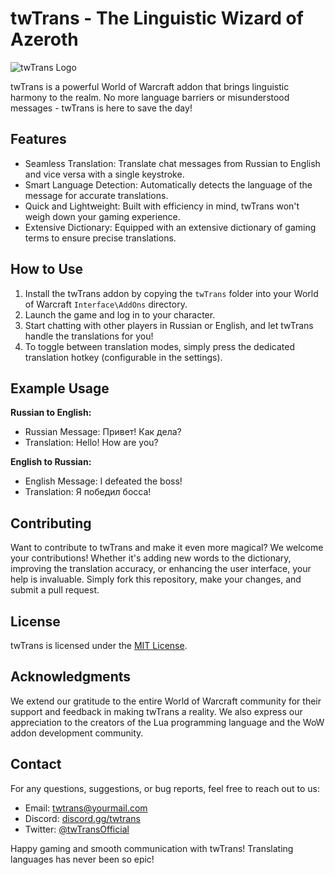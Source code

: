 # twTrans - The Linguistic Wizard of Azeroth

![twTrans Logo](twTrans_logo.png)

twTrans is a powerful World of Warcraft addon that brings linguistic harmony to the realm. No more language barriers or misunderstood messages - twTrans is here to save the day!

## Features

- Seamless Translation: Translate chat messages from Russian to English and vice versa with a single keystroke.
- Smart Language Detection: Automatically detects the language of the message for accurate translations.
- Quick and Lightweight: Built with efficiency in mind, twTrans won't weigh down your gaming experience.
- Extensive Dictionary: Equipped with an extensive dictionary of gaming terms to ensure precise translations.

## How to Use

1. Install the twTrans addon by copying the `twTrans` folder into your World of Warcraft `Interface\AddOns` directory.
2. Launch the game and log in to your character.
3. Start chatting with other players in Russian or English, and let twTrans handle the translations for you!
4. To toggle between translation modes, simply press the dedicated translation hotkey (configurable in the settings).

## Example Usage

**Russian to English:**

- Russian Message: Привет! Как дела?
- Translation: Hello! How are you?

**English to Russian:**

- English Message: I defeated the boss!
- Translation: Я победил босса!

## Contributing

Want to contribute to twTrans and make it even more magical? We welcome your contributions! Whether it's adding new words to the dictionary, improving the translation accuracy, or enhancing the user interface, your help is invaluable. Simply fork this repository, make your changes, and submit a pull request.

## License

twTrans is licensed under the [MIT License](LICENSE).

## Acknowledgments

We extend our gratitude to the entire World of Warcraft community for their support and feedback in making twTrans a reality. We also express our appreciation to the creators of the Lua programming language and the WoW addon development community.

## Contact

For any questions, suggestions, or bug reports, feel free to reach out to us:

- Email: twtrans@yourmail.com
- Discord: [discord.gg/twtrans](https://discord.gg/twtrans)
- Twitter: [@twTransOfficial](https://twitter.com/twTransOfficial)

Happy gaming and smooth communication with twTrans! Translating languages has never been so epic!
